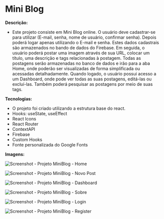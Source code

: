 # Mini Blog

**Descrição:**
 - Este projeto consiste em Mini Blog online. O usuário deve cadastrar-se para utilizar (E-mail, senha, nome de usuário, confirmar senha). Depois poderá logar apenas utilizando o E-mail e senha. Estes dados cadastrais são armazenados no bando de dados do Firebase. Em seguida, o usuário poderá postar uma imagem através de sua URL, colocar um título, uma descrição e tags relacionadas à postagem. Todas as postagens serão armazenadas no banco de dados e irão para a aba Home, onde poderão ser visualizadas de forma simplificada ou acessadas detalhadamente. Quando logado, o usuário possui acesso a um Dashboard, onde pode ver todas as suas postagens, editá-las ou excluí-las. Também poderá pesquisar as postagens por meio de suas tags. 
 
 **Tecnologias:**
 - O projeto foi criado utilizando a estrutura base do react.
 - Hooks: useState, useEffect
 - React Icons
 - React Router
 - ContextAPI
 - Firebase
 - Custom Hooks
 - Fonte personalizada do Google Fonts
 
 **Imagens:**
 
![Screenshot - Projeto MiniBlog - Home](https://user-images.githubusercontent.com/99328738/194149623-9090167c-13d8-4f76-a1ce-4d9b0ebf3a61.PNG)

![Screenshot - Projeto MiniBlog - Novo Post](https://user-images.githubusercontent.com/99328738/194149643-f525c8ad-147d-4854-96ce-ff54cecad541.PNG)

![Screenshot - Projeto MiniBlog - Dashboard](https://user-images.githubusercontent.com/99328738/194149680-f38f0a50-7061-4c3a-991a-8a9332f6b9f6.PNG)

![Screenshot - Projeto MiniBlog - Sobre](https://user-images.githubusercontent.com/99328738/194149697-8f566fb5-faae-4d46-b272-e6a049f7931f.PNG)

![Screenshot - Projeto MiniBlog - Login](https://user-images.githubusercontent.com/99328738/194149707-a5651fe2-40ba-4c06-92a7-604a557e60eb.PNG)

![Screenshot - Projeto MiniBlog - Register](https://user-images.githubusercontent.com/99328738/194149717-f6309a65-ae51-4d16-9478-5620275edb34.PNG)
